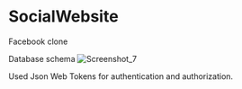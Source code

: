 # SocialWebsite
Facebook clone

Database schema
![Screenshot_7](https://github.com/Kurtana13/SocialWebsite/assets/71670083/21d5907f-748e-43e6-acc5-b74a3a325c6d)

Used Json Web Tokens for authentication and authorization.

